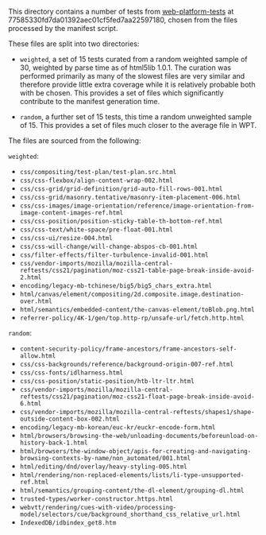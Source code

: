 This directory contains a number of tests from
[web-platform-tests](https://github.com/web-platform-tests/wpt) at
77585330fd7da01392aec01cf5fed7aa22597180, chosen from the files processed by the manifest script.

These files are split into two directories:

 * `weighted`, a set of 15 tests curated from a random weighted sample of 30, weighted by parse
   time as of html5lib 1.0.1. The curation was performed primarily as many of the slowest files are
   very similar and therefore provide little extra coverage while it is relatively probable both
   with be chosen. This provides a set of files which significantly contribute to the manifest
   generation time.

 * `random`, a further set of 15 tests, this time a random unweighted sample of 15. This provides a
   set of files much closer to the average file in WPT.

The files are sourced from the following:

`weighted`:

 * `css/compositing/test-plan/test-plan.src.html`
 * `css/css-flexbox/align-content-wrap-002.html`
 * `css/css-grid/grid-definition/grid-auto-fill-rows-001.html`
 * `css/css-grid/masonry.tentative/masonry-item-placement-006.html`
 * `css/css-images/image-orientation/reference/image-orientation-from-image-content-images-ref.html`
 * `css/css-position/position-sticky-table-th-bottom-ref.html`
 * `css/css-text/white-space/pre-float-001.html`
 * `css/css-ui/resize-004.html`
 * `css/css-will-change/will-change-abspos-cb-001.html`
 * `css/filter-effects/filter-turbulence-invalid-001.html`
 * `css/vendor-imports/mozilla/mozilla-central-reftests/css21/pagination/moz-css21-table-page-break-inside-avoid-2.html`
 * `encoding/legacy-mb-tchinese/big5/big5_chars_extra.html`
 * `html/canvas/element/compositing/2d.composite.image.destination-over.html`
 * `html/semantics/embedded-content/the-canvas-element/toBlob.png.html`
 * `referrer-policy/4K-1/gen/top.http-rp/unsafe-url/fetch.http.html`

`random`:

 * `content-security-policy/frame-ancestors/frame-ancestors-self-allow.html`
 * `css/css-backgrounds/reference/background-origin-007-ref.html`
 * `css/css-fonts/idlharness.html`
 * `css/css-position/static-position/htb-ltr-ltr.html`
 * `css/vendor-imports/mozilla/mozilla-central-reftests/css21/pagination/moz-css21-float-page-break-inside-avoid-6.html`
 * `css/vendor-imports/mozilla/mozilla-central-reftests/shapes1/shape-outside-content-box-002.html`
 * `encoding/legacy-mb-korean/euc-kr/euckr-encode-form.html`
 * `html/browsers/browsing-the-web/unloading-documents/beforeunload-on-history-back-1.html`
 * `html/browsers/the-window-object/apis-for-creating-and-navigating-browsing-contexts-by-name/non_automated/001.html`
 * `html/editing/dnd/overlay/heavy-styling-005.html`
 * `html/rendering/non-replaced-elements/lists/li-type-unsupported-ref.html`
 * `html/semantics/grouping-content/the-dl-element/grouping-dl.html`
 * `trusted-types/worker-constructor.https.html`
 * `webvtt/rendering/cues-with-video/processing-model/selectors/cue/background_shorthand_css_relative_url.html`
 * `IndexedDB/idbindex_get8.htm`
